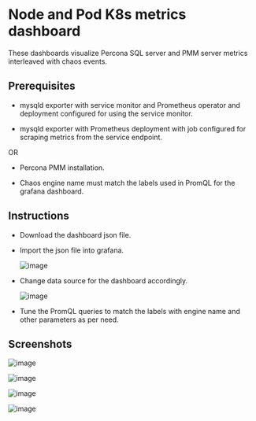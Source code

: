 # Node and Pod K8s metrics dashboard

These dashboards visualize Percona SQL server and PMM server metrics interleaved with chaos events.

## Prerequisites

- mysqld exporter with service monitor and Prometheus operator and deployment configured for using the service monitor.

- mysqld exporter with Prometheus deployment with job configured for scraping metrics from the service endpoint.

OR

- Percona PMM installation.

- Chaos engine name must match the labels used in PromQL for the grafana dashboard.

## Instructions

- Download the dashboard json file.

- Import the json file into grafana.

  ![image](https://github.com/litmuschaos/litmus/blob/master/monitoring/screenshots/import-dashboard.png?raw=true)

- Change data source for the dashboard accordingly.

  ![image](https://github.com/litmuschaos/litmus/blob/master/monitoring/screenshots/data-source-config.png?raw=true)

- Tune the PromQL queries to match the labels with engine name and other parameters as per need.

## Screenshots

![image](https://github.com/litmuschaos/litmus/blob/master/monitoring/screenshots/mySQL-Overview-1.png?raw=true)

![image](https://github.com/litmuschaos/litmus/blob/master/monitoring/screenshots/mySQL-Overview-2.png?raw=true)

![image](https://github.com/litmuschaos/litmus/blob/master/monitoring/screenshots/Galera-Node-Summary-1.png?raw=true)

![image](https://github.com/litmuschaos/litmus/blob/master/monitoring/screenshots/Galera-Node-Summary-2.png?raw=true)
